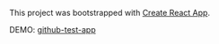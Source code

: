 This project was bootstrapped with [Create React App](https://github.com/facebook/create-react-app).

DEMO: [github-test-app](https://github-test-app.vercel.app/)
